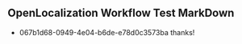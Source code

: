 ## OpenLocalization Workflow Test MarkDown
* 067b1d68-0949-4e04-b6de-e78d0c3573ba 
thanks!<!--HONumber=Mar16_HO2-->
